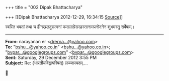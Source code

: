 +++
title = "002 Dipak Bhattacharya"

+++
[[Dipak Bhattacharya	2012-12-29, 16:34:15 [Source](https://groups.google.com/g/bvparishat/c/qJRgG-om0sw)]]



स्वस्ति भवतां तथा च हीनखलदुरात्मनां करालाग्रेसरहस्तानामपनोदनेन शुभमस्तु सर्वेषाम्।  

  

------------------------------------------------------------------------

**From:** narayanan er \<[drerna...@yahoo.com]()\>  
**To:** "[bshu...@yahoo.co.in]()" \<[bshu...@yahoo.co.in]()\>; "[bvpar...@googlegroups.com]()" \<[bvpar...@googlegroups.com]()\>  
**Sent:** Saturday, 29 December 2012 3:55 PM  
**Subject:** Re: {भारतीयविद्वत्परिषत्} लज्जास्पदम्....  



